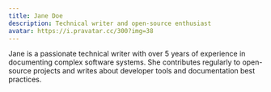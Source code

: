 ```yaml
---
title: Jane Doe
description: Technical writer and open-source enthusiast
avatar: https://i.pravatar.cc/300?img=38
---
```


Jane is a passionate technical writer with over 5 years of experience in documenting complex software systems.
She contributes regularly to open-source projects and writes about developer tools and documentation best practices.
